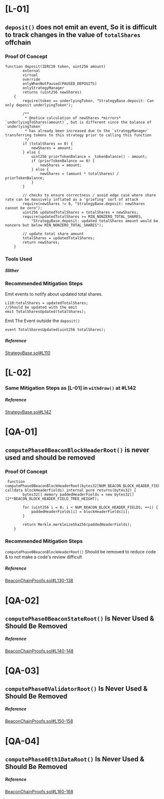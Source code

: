 # [L-01]

## `deposit()` does not emit an event, So it is difficult to track changes in the value of `totalShares` offchain

### Proof Of Concept  

```
function deposit(IERC20 token, uint256 amount)
        external
        virtual
        override
        onlyWhenNotPaused(PAUSED_DEPOSITS)
        onlyStrategyManager
        returns (uint256 newShares)
    {
        require(token == underlyingToken, "StrategyBase.deposit: Can only deposit underlyingToken");

        /**
         * @notice calculation of newShares *mirrors* `underlyingToShares(amount)`, but is different since the balance of `underlyingToken`
         * has already been increased due to the `strategyManager` transferring tokens to this strategy prior to calling this function
         */
        if (totalShares == 0) {
            newShares = amount;
        } else {
            uint256 priorTokenBalance = _tokenBalance() - amount;
            if (priorTokenBalance == 0) {
                newShares = amount;
            } else {
                newShares = (amount * totalShares) / priorTokenBalance;
            }
        }

        // checks to ensure correctness / avoid edge case where share rate can be massively inflated as a 'griefing' sort of attack
        require(newShares != 0, "StrategyBase.deposit: newShares cannot be zero");
        uint256 updatedTotalShares = totalShares + newShares;
        require(updatedTotalShares >= MIN_NONZERO_TOTAL_SHARES,
            "StrategyBase.deposit: updated totalShares amount would be nonzero but below MIN_NONZERO_TOTAL_SHARES");

        // update total share amount
        totalShares = updatedTotalShares;
        return newShares;
    }
```

### Tools Used 

##### Slither

### Recommended Mitigation Steps

Emit events to notify about updated total shares.
```
L110:totalShares = updatedTotalShares;
//Should be updated with the emit  
emit TotalSharesUpdated(totalShares);

```
Emit The Event outside the `deposit()`
```
event TotalSharesUpdated(uint256 totalShares);
``` 

##### Reference 

[StrategyBase.sol#L110](https://github.com/code-423n4/2023-04-eigenlayer/blob/5e4872358cd2bda1936c29f460ece2308af4def6/src/contracts/strategies/StrategyBase.sol#LL110C9-L110C42)

# [L-02]

### Same Mitigation Steps as [L-01] in `withdraw()` at #L142

##### Reference

[StrategyBase.sol#L142](https://github.com/code-423n4/2023-04-eigenlayer/blob/5e4872358cd2bda1936c29f460ece2308af4def6/src/contracts/strategies/StrategyBase.sol#L142)

# [QA-01]

## `computePhase0BeaconBlockHeaderRoot()` is never used and should be removed

### Proof Of Concept 

```
 function computePhase0BeaconBlockHeaderRoot(bytes32[NUM_BEACON_BLOCK_HEADER_FIELDS] calldata blockHeaderFields) internal pure returns(bytes32) {
        bytes32[] memory paddedHeaderFields = new bytes32[](2**BEACON_BLOCK_HEADER_FIELD_TREE_HEIGHT);
        
        for (uint256 i = 0; i < NUM_BEACON_BLOCK_HEADER_FIELDS; ++i) {
            paddedHeaderFields[i] = blockHeaderFields[i];
        }

        return Merkle.merkleizeSha256(paddedHeaderFields);
    }
```
### Recommended Mitigation Steps

`computePhase0BeaconBlockHeaderRoot()` Should be removed to reduce code & to not make a code's review difficult

##### Reference

[BeaconChainProofs.sol#L130-138](https://github.com/code-423n4/2023-04-eigenlayer/blob/5e4872358cd2bda1936c29f460ece2308af4def6/src/contracts/libraries/BeaconChainProofs.sol#LL130C4-L138C6)

# [QA-02]

## `computePhase0BeaconStateRoot()` Is Never Used & Should Be Removed

##### Reference

[BeaconChainProofs.sol#L140-148](https://github.com/code-423n4/2023-04-eigenlayer/blob/5e4872358cd2bda1936c29f460ece2308af4def6/src/contracts/libraries/BeaconChainProofs.sol#LL140C5-L148C6) 

# [QA-03]

## `computePhase0ValidatorRoot()` Is Never Used & Should Be Removed

##### Reference

[BeaconChainProofs.sol#L150-158](https://github.com/code-423n4/2023-04-eigenlayer/blob/5e4872358cd2bda1936c29f460ece2308af4def6/src/contracts/libraries/BeaconChainProofs.sol#LL150C5-L159C1)

# [QA-04]

## `computePhase0Eth1DataRoot()` Is Never Used & Should Be Removed

##### Reference

[BeaconChainProofs.sol#L160-168](https://github.com/code-423n4/2023-04-eigenlayer/blob/5e4872358cd2bda1936c29f460ece2308af4def6/src/contracts/libraries/BeaconChainProofs.sol#LL160C5-L168C6)







